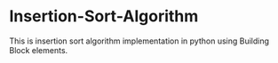 # Insertion-Sort-Algorithm
This is insertion sort algorithm implementation in python using Building Block elements.
